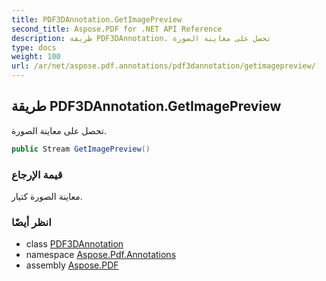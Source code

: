 ```yaml
---
title: PDF3DAnnotation.GetImagePreview
second_title: Aspose.PDF for .NET API Reference
description: طريقة PDF3DAnnotation. تحصل على معاينة الصورة
type: docs
weight: 100
url: /ar/net/aspose.pdf.annotations/pdf3dannotation/getimagepreview/
---
```

## طريقة PDF3DAnnotation.GetImagePreview

تحصل على معاينة الصورة.

```csharp
public Stream GetImagePreview()
```

### قيمة الإرجاع

معاينة الصورة كتيار.

### انظر أيضًا

* class [PDF3DAnnotation](../)
* namespace [Aspose.Pdf.Annotations](../../../aspose.pdf.annotations/)
* assembly [Aspose.PDF](../../../)